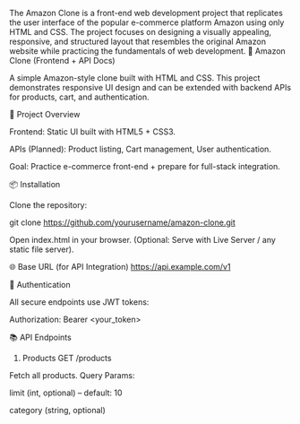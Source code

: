  The Amazon Clone is a front-end web development project that replicates the user interface of the popular e-commerce platform Amazon using only HTML and CSS. The project focuses on designing a visually appealing, responsive, and structured layout that resembles the original Amazon website while practicing the fundamentals of web development.
🛒 Amazon Clone (Frontend + API Docs)

A simple Amazon-style clone built with HTML and CSS.
This project demonstrates responsive UI design and can be extended with backend APIs for products, cart, and authentication.

🚀 Project Overview

Frontend: Static UI built with HTML5 + CSS3.

APIs (Planned): Product listing, Cart management, User authentication.

Goal: Practice e-commerce front-end + prepare for full-stack integration.

📦 Installation

Clone the repository:

git clone https://github.com/yourusername/amazon-clone.git


Open index.html in your browser.
(Optional: Serve with Live Server / any static file server).

🌐 Base URL (for API Integration)
https://api.example.com/v1

🔑 Authentication

All secure endpoints use JWT tokens:

Authorization: Bearer <your_token>

📚 API Endpoints
1. Products
GET /products


Fetch all products.
Query Params:

limit (int, optional) – default: 10

category (string, optional)
